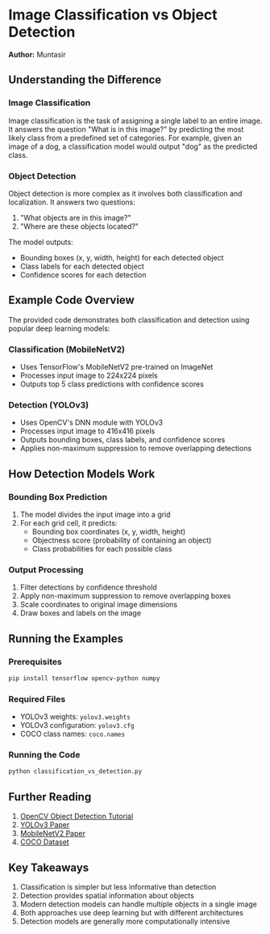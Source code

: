 # Image Classification vs Object Detection

**Author:** Muntasir

## Understanding the Difference

### Image Classification
Image classification is the task of assigning a single label to an entire image. It answers the question "What is in this image?" by predicting the most likely class from a predefined set of categories. For example, given an image of a dog, a classification model would output "dog" as the predicted class.

### Object Detection
Object detection is more complex as it involves both classification and localization. It answers two questions:
1. "What objects are in this image?"
2. "Where are these objects located?"

The model outputs:
- Bounding boxes (x, y, width, height) for each detected object
- Class labels for each detected object
- Confidence scores for each detection

## Example Code Overview

The provided code demonstrates both classification and detection using popular deep learning models:

### Classification (MobileNetV2)
- Uses TensorFlow's MobileNetV2 pre-trained on ImageNet
- Processes input image to 224x224 pixels
- Outputs top 5 class predictions with confidence scores

### Detection (YOLOv3)
- Uses OpenCV's DNN module with YOLOv3
- Processes input image to 416x416 pixels
- Outputs bounding boxes, class labels, and confidence scores
- Applies non-maximum suppression to remove overlapping detections

## How Detection Models Work

### Bounding Box Prediction
1. The model divides the input image into a grid
2. For each grid cell, it predicts:
   - Bounding box coordinates (x, y, width, height)
   - Objectness score (probability of containing an object)
   - Class probabilities for each possible class

### Output Processing
1. Filter detections by confidence threshold
2. Apply non-maximum suppression to remove overlapping boxes
3. Scale coordinates to original image dimensions
4. Draw boxes and labels on the image

## Running the Examples

### Prerequisites
```bash
pip install tensorflow opencv-python numpy
```

### Required Files
- YOLOv3 weights: `yolov3.weights`
- YOLOv3 configuration: `yolov3.cfg`
- COCO class names: `coco.names`

### Running the Code
```bash
python classification_vs_detection.py
```

## Further Reading

1. [OpenCV Object Detection Tutorial](https://docs.opencv.org/master/d6/d0f/group__dnn.html)
2. [YOLOv3 Paper](https://arxiv.org/abs/1804.02767)
3. [MobileNetV2 Paper](https://arxiv.org/abs/1801.04381)
4. [COCO Dataset](https://cocodataset.org/)

## Key Takeaways

1. Classification is simpler but less informative than detection
2. Detection provides spatial information about objects
3. Modern detection models can handle multiple objects in a single image
4. Both approaches use deep learning but with different architectures
5. Detection models are generally more computationally intensive 